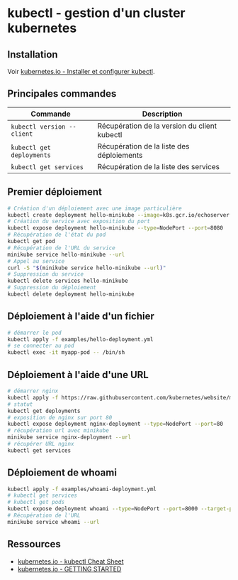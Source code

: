 # kubectl - gestion d'un cluster kubernetes

## Installation

Voir [kubernetes.io - Installer et configurer kubectl](https://kubernetes.io/fr/docs/tasks/tools/install-kubectl/).

## Principales commandes

| Commande                   | Description                                  |
|----------------------------|----------------------------------------------|
| `kubectl version --client` | Récupération de la version du client kubectl |
| ̀`kubectl get deployments`  | Récupération de la liste des déploiements    |
| ̀`kubectl get services`     | Récupération de la liste des services        |


## Premier déploiement

```bash
# Création d'un déploiement avec une image particulière
kubectl create deployment hello-minikube --image=k8s.gcr.io/echoserver:1.10
# Création du service avec exposition du port
kubectl expose deployment hello-minikube --type=NodePort --port=8080
# Récupération de l'état du pod
kubectl get pod
# Récupération de l'URL du service
minikube service hello-minikube --url
# Appel au service
curl -S "$(minikube service hello-minikube --url)"
# Suppression du service
kubectl delete services hello-minikube
# Suppression du déploiement
kubectl delete deployment hello-minikube
```

## Déploiement à l'aide d'un fichier

```bash
# démarrer le pod
kubectl apply -f examples/hello-deployment.yml
# se connecter au pod
kubectl exec -it myapp-pod -- /bin/sh
```

## Déploiement à l'aide d'une URL

```bash
# démarrer nginx
kubectl apply -f https://raw.githubusercontent.com/kubernetes/website/master/content/en/examples/controllers/nginx-deployment.yaml
# statut
kubectl get deployments
# exposition de nginx sur port 80
kubectl expose deployment nginx-deployment --type=NodePort --port=80
# récupération url avec minikube
minikube service nginx-deployment --url
# récupérer URL nginx
kubectl get services
```

## Déploiement de whoami

```bash
kubectl apply -f examples/whoami-deployment.yml
# kubectl get services
# kubectl get pods
kubectl expose deployment whoami --type=NodePort --port=8000 --target-port=80
# Récupération de l'URL
minikube service whoami --url
```

## Ressources

* [kubernetes.io - kubectl Cheat Sheet](https://kubernetes.io/docs/reference/kubectl/cheatsheet/)
* [kubernetes.io - GETTING STARTED](https://kubernetes.io/docs/reference/generated/kubectl/kubectl-commands)
